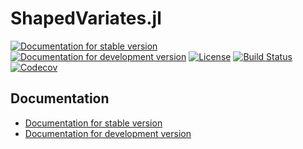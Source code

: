 # ShapedVariates.jl

[![Documentation for stable version](https://img.shields.io/badge/docs-stable-blue.svg)](https://oschulz.github.io/ShapedVariates.jl/stable)
[![Documentation for development version](https://img.shields.io/badge/docs-dev-blue.svg)](https://oschulz.github.io/ShapedVariates.jl/dev)
[![License](http://img.shields.io/badge/license-MIT-brightgreen.svg?style=flat)](LICENSE.md)
[![Build Status](https://github.com/oschulz/ShapedVariates.jl/workflows/CI/badge.svg?branch=main)](https://github.com/oschulz/ShapedVariates.jl/actions?query=workflow%3ACI)
[![Codecov](https://codecov.io/gh/oschulz/ShapedVariates.jl/branch/main/graph/badge.svg)](https://codecov.io/gh/oschulz/ShapedVariates.jl)


## Documentation

* [Documentation for stable version](https://oschulz.github.io/ShapedVariates.jl/stable)
* [Documentation for development version](https://oschulz.github.io/ShapedVariates.jl/dev)

